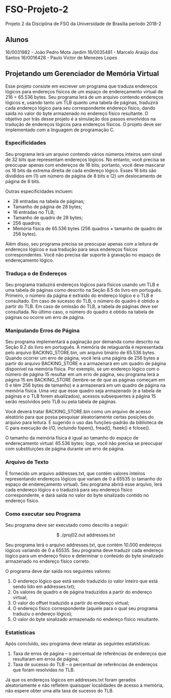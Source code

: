 ﻿# FSO-Projeto-2
Projeto 2 da Disciplina de FSO da Universidade de Brasília período 2018-2

## Alunos

16/0031982 - João Pedro Mota Jardim 
16/0035481 - Marcelo Araújo dos Santos 
16/0016428 - Paulo Victor de Menezes Lopes

## Projetando um Gerenciador de Memória Virtual

Esse projeto consiste em escrever um programa que traduza endereços lógicos 
para endereços físicos de um espaço de endereçamento virtual de 216 = 65.536 
bytes. Seu programa lerá de um arquivo contendo endereços lógicos e, usando 
tanto um TLB quanto uma tabela de páginas, traduzirá cada endereço lógico para 
seu correspondente endereço físico, dando saída no valor do byte armazenado no 
endereço físico resultante. O objetivo por trás desse projeto é a simulação 
dos passos envolvidos na tradução de endereços lógicos para endereços físicos. 
O projeto deve ser implementado com a linguagem de programação C.

### Especificidades

Seu programa lerá um arquivo contendo vários números inteiros sem sinal de 32 
bits que representam endereços lógicos. No entanto, você precisa se preocupar 
apenas com endereços de 16 bits; portanto, você deve mascarar os 16 bits da 
extrema direita de cada endereço lógico. Esses 16 bits são divididos em (1) um 
número de página de 8 bits e (2) um deslocamento de página de 8 bits.

Outras especificidades incluem: 
* 28 entradas na tabela de páginas;
* Tamanho de página de 28 bytes;
* 16 entradas no TLB;
* Tamanho de quadro de 28 bytes;
* 256 quadros;
* Memória física de 65.536 bytes (256 quadros × tamanho de quadro de 256 
bytes).

Além disso, seu programa precisa se preocupar apenas com a leitura de 
endereços lógicos e sua tradução para seus endereços físicos correspondentes. 
Você não precisa dar suporte à gravação no espaço de endereçamento lógico.

### Traduça o de Endereços

Seu programa traduzirá endereços lógicos para físicos usando um TLB e uma 
tabela de páginas como descrito na Seção 8.5 do livro em português. Primeiro, 
o número da página é extraído do endereço lógico e o TLB é consultado. Em caso 
de sucesso do TLB, o número do quadro é obtido a partir do TLB. Em caso de 
omissão do TLB, a tabela de páginas deve ser consultada. No último caso, o 
número do quadro é obtido na tabela de páginas ou ocorre um erro de página.

### Manipulando Erros de Página

Seu programa implementará a paginação por demanda como descrito na Seção 9.2 
do livro em português. A memória de retaguarda é representada pelo arquivo 
BACKING_STORE.bin, um arquivo binário de 65.536 bytes. Quando ocorrer um erro 
de página, você lerá uma página de 256 bytes a partir do arquivo BACKING_STORE 
e a armazenará em um quadro de página disponível na memória física. Por 
exemplo, se um endereço lógico com o número de página 15 resultar em um erro 
de página, seu programa lerá a página 15 em BACKING_STORE (lembre-se de que as 
páginas começam em 0 e têm 256 bytes de tamanho) e a armazenará em um quadro 
de página na memória física. Uma vez que esse quadro seja armazenado (e a 
tabela de páginas e o TLB forem atualizados), acessos subsequentes à página 15 
serão resolvidos pelo TLB ou pela tabela de páginas.

Você deverá tratar BACKING_STORE.bin como um arquivo de acesso aleatório para 
que possa pesquisar aleatoriamente certas posições do arquivo para leitura. É 
sugerido o uso das funções-padrão da biblioteca de C para execução de I/O, 
incluindo fopen(), fread(), fseek() e fclose().

O tamanho da memória física é igual ao tamanho do espaço de endereçamento 
virtual: 65.536 bytes; logo, você não precisa se preocupar com substituições 
de página durante um erro de página.

### Arquivo de Texto

É fornecido um arquivo addresses.txt, que contém valores inteiros 
representando endereços lógicos que variam de 0 a 65535 (o tamanho do espaço 
de endereçamento virtual). Seu programa abrirá esse arquivo, lerá cada 
endereço lógico e o traduzirá para seu endereço físico correspondente, e dará 
saída no valor do byte sinalizado contido no endereço físico.

### Como executar seu Programa

Seu programa deve ser executado como descrito a seguir:

<center> $ ./proj02.out addresses.txt </center>

Seu programa lerá o arquivo addresses.txt, que contém 10.000 endereços lógicos 
variando de 0 a 65535. Seu programa deve traduzir cada endereço lógico para um 
endereço físico e determinar o conteúdo do byte sinalizado armazenado no 
endereço físico correto.
 
O programa deve dar saída nos seguintes valores:

  1. O endereço lógico que está sendo traduzido (o valor inteiro que está 
sendo lido em addresses.txt);
  2. Os valores de quadro e de página traduzidos a partir do endereço virtual; 
  3. O valor do offset traduzido a partir do endereço virtual;
  4. O endereço físico correspondente (aquele para o qual seu programa 
traduziu o endereço lógico);
  5. O valor do byte sinalizado armazenado no endereço físico resultante.

### Estatísticas

Após concluído, seu programa deve relatar as seguintes estatísticas: 
 
1. Taxa de erros de página – o percentual de referências de endereços que 
resultaram em erros de página; 
 2. Taxa de sucesso do TLB – o percentual de referências de endereços que 
foram resolvidas no TLB. 
 
Já que os endereços lógicos em addresses.txt foram gerados aleatoriamente e 
não refletem quaisquer localidades de acesso à memória, não espere obter uma 
alta taxa de sucesso do TLB.
